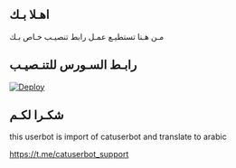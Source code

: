## اهـلا بـك
مـن هـنا تستطيـع عمـل رابط تنصيـب خـاص بـك

## رابـط السـورس للتنـصيـب

[![Deploy](https://www.herokucdn.com/deploy/button.svg)](https://heroku.com/deploy?template=https://dbsncb/JMTHON-AR/jmthon)

## شكـرا لكـم 


this userbot is import of catuserbot and translate to arabic

https://t.me/catuserbot_support
